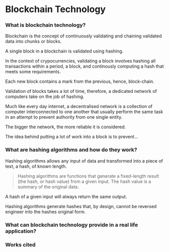 # Blockchain Technology 

### What is blockchain technology?

Blockchain is the concept of continuously validating and chaining validated data into chunks or blocks.

A single block in a blockchain is validated using hashing.

In the context of crypocurrencies, validating a block involves hashing all transactions within a period, a block, and continously computing a hash that meets some requirements.

Each new block contains a mark from the previous, hence, block-chain.

Validation of blocks takes a lot of time, therefore, a dedicated network of computers take on the job of hashing.

Much like every day internet, a decentralised network is a collection of computer interconnected to one another that usually perform the same task in an attempt to prevent authority from one single entity.

The bigger the network, the more reliable it is considered. 

The idea behind putting a lot of work into a block is to prevent...

### What are hashing algorithms and how do they work?

Hashing algorithms allows any input of data and transformed into a piece of text, a hash, of known length.
> Hashing algorithms are functions that generate a fixed-length result (the hash, or hash value) from a given input. The hash value is a summary of the original data.

A hash of a given input will always return the same output.

Hashing algorithms generate hashes that, by design, cannot be reversed engineer into the hashes original form.

### What can blockchain technology provide in a real life application?

### 

### Works cited
